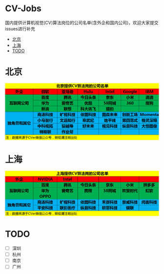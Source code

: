 # CV-Jobs
国内提供计算机视觉(CV)算法岗位的公司名单(含外企和国内公司)，欢迎大家提交issues进行补充

<!-- MarkdownTOC depth=4 -->

- [北京](#Beijing)
- [上海](#Shanghai)
- [TODO](#TODO)

<a name="Beijing"></a>

# 北京

![](Beijing.png)

<a name="Shanghai"></a>

# 上海

![](Shanghai.png)

<a name="TODO"></a>

# TODO

- [ ] 深圳
- [ ] 杭州
- [ ] 南京
- [ ] 广州